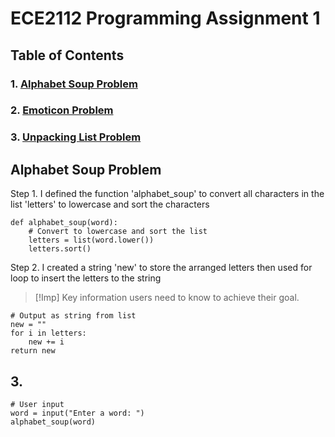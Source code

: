 # ECE2112 Programming Assignment 1

## Table of Contents
### 1. [Alphabet Soup Problem](https://github.com/eltonching88/ECE2112-Projects?tab=readme-ov-file#alphabet-soup-problem-1)
### 2. [Emoticon Problem]()
### 3. [Unpacking List Problem]()


## **Alphabet Soup Problem**
Step 1. I defined the function 'alphabet_soup' to convert all characters in the list 'letters' to lowercase and sort the characters
```
def alphabet_soup(word):
    # Convert to lowercase and sort the list
    letters = list(word.lower())
    letters.sort()
```
Step 2. I created a string 'new' to store the arranged letters then used for loop to insert the letters to the string
> [!Imp]
> Key information users need to know to achieve their goal.
```  
# Output as string from list
new = ""
for i in letters:
    new += i
return new
```
## 3.
    # User input
    word = input("Enter a word: ")
    alphabet_soup(word)

